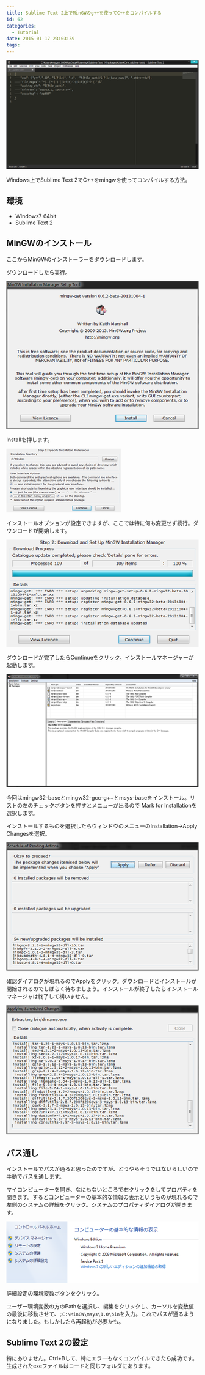 ```yaml
---
title: Sublime Text 2上でMinGWのg++を使ってC++をコンパイルする
id: 62
categories:
  - Tutorial
date: 2015-01-17 23:03:59
tags:
---
```


![eyecatch of Compile C++ with mingw on Sublime Text 2 ](./2015-1-17_23-17-24_507.png)

Windows上でSublime Text 2でC++をmingwを使ってコンパイルする方法。

<!--more-->

## 環境

- Windows7 64bit
- Sublime Text 2

## MinGWのインストール

[ここ](http://sourceforge.net/projects/mingw/files/Installer/mingw-get-setup.exe/download)からMinGWのインストーラーをダウンロードします。

ダウンロードしたら実行。

![2015-1-17_23-13-29_1543.png](./2015-1-17_23-13-29_1543.png)

Installを押します。

![2015-1-17_23-13-48_1544.png](./2015-1-17_23-13-48_1544.png)

インストールオプションが設定できますが、ここでは特に何も変更せず続行。ダウンロードが開始します。

![2015-1-17_23-14-54_1546.png](./2015-1-17_23-14-54_1546.png)

ダウンロードが完了したらContinueをクリック。インストールマネージャーが起動します。

![2015-1-17_23-24-0_1547.png](./2015-1-17_23-24-0_1547.png)

今回はmingw32-baseとmingw32-gcc-g++とmsys-baseをインストール。リストの左のチェックボタンを押すとメニューが出るので Mark for Installationを選択します。

インストールするものを選択したらウィンドウのメニューのInstallation→Apply Changesを選択。

![2015-1-17_23-27-12_1548.png](./2015-1-17_23-27-12_1548.png)

確認ダイアログが現れるのでApplyをクリック。ダウンロードとインストールが開始されるのでしばらく待ちましょう。インストールが終了したらインストールマネージャは終了して構いません。

![2015-1-17_23-36-13_1549.png](./2015-1-17_23-36-13_1549.png)

## パス通し

インストールでパスが通ると思ったのですが、どうやらそうではないらしいので手動でパスを通します。

マイコンピューターを開き、なにもないところで右クリックをしてプロパティを開きます。するとコンピューターの基本的な情報の表示というものが現れるので左側のシステムの詳細をクリック。システムのプロパティダイアログが開きます。

![2015-1-18_0-1-40_1550.png](./2015-1-18_0-1-40_1550.png)

詳細設定の環境変数ボタンをクリック。

ユーザー環境変数の方のPathを選択し、編集をクリックし、カーソルを変数値の最後に移動させて、`;C:\MinGW\msys\1.0\bin`を入力。これでパスが通るようになりました。もしかしたら再起動が必要かも。

## Sublime Text 2の設定

特にありません。Ctrl+Bして、特にエラーもなくコンパイルできたら成功です。生成されたexeファイルはコードと同じフォルダにあります。
